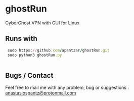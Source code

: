 # ghostRun
CyberGhost VPN with GUI for Linux


Runs with 
---------
```ruby
 sudo https://github.com/apantzar/ghostRun.git
 sudo python3 ghostRun.py
 

```

Bugs / Contact
-------------
Feel free to mail me with any problem, bug or suggestions :
anastasiospantz@protonmail.com

